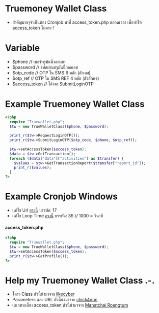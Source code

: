 # Truemoney Wallet Class
- สำคัญมากๆจำเป็นต้อง Cronjob มาที่ access_token.php ตลอดเวลา เพื่อทำให้ access_token ไม่ตาย !

# Variable
- $phone    // เบอร์ทรูมันนี่วอลเลท
- $password // รหัสผ่านทรูมันนี่วอลเลท
- $otp_code // OTP ใน SMS 6 หลัก (ตัวเลข)
- $otp_ref  // OTP ใน SMS REF 4 หลัก (ตัวอักษร)
- $access_token // ได้จาก SubmitLoginOTP

# Example Truemoney Wallet Class
```php
<?php
  require "Truewallet.php";
  $tw = new TrueWalletClass($phone, $password);
  
  print_r($tw->RequestLoginOTP());
  print_r($tw->SubmitLoginOTP($otp_code, $phone, $otp_ref));
  
  $tw->setAccessToken($access_token);
  $data = $tw->GetTransaction();
  foreach ($data["data"]["activities"] as $transfer) {
    $values = $tw->GetTransactionReport($transfer["report_id"]);
    print_r($values);
  }
?>
```

# Example Cronjob Windows
- เเก้ไข Url [ตรงนี้](https://github.com/ekkamon/class-truewallet-php/blob/master/CronjobAPIWallet/Program.cs) บรรทัด: 17
- เเก้ไข Loop Time [ตรงนี้](https://github.com/ekkamon/class-truewallet-php/blob/master/CronjobAPIWallet/Program.cs) บรรทัด: 39 // 1000 = วินาที

#### access_token.php
```php
<?php
  require "Truewallet.php";
  $tw = new TrueWalletClass($phone, $password);
  $tw->setAccessToken($access_token);
  print_r($tw->GetProfile());
?>
```

# Help my Truemoney Wallet Class .-.
- โครง Class ตัวนี้นำมาจาก [likecyber](https://github.com/likecyber)
- Parameters เเละ URL ตัวนี้นำมาจาก [chick4nnn](https://gist.github.com/chick4nnn/0b070c673f7977c42db5fd499055d28f)
- เเนวทางเลี้ยง access_token ตัวนี้นำมาจาก [Manatchai Roengtum](https://www.facebook.com/iceyboy.kung)
